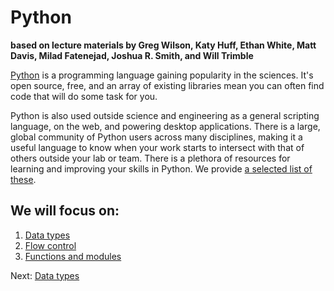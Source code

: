 Python
======

**based on lecture materials by Greg Wilson, Katy Huff, Ethan White, Matt Davis, Milad Fatenejad, Joshua R. Smith, and Will Trimble**

[Python](http://www.python.org) is a programming language gaining popularity in the sciences. It's open source, free, and an array of existing libraries mean you can often find code that will do some  task for you. 

Python is also used outside science and engineering as a general scripting language, on the web, and powering desktop applications. There is a large, global community of Python users across many disciplines, making it a useful language to know when your work starts to intersect with that of others outside your lab or team. There is a plethora of resources for learning and improving your skills in Python. We provide [a selected list of these](Python_resources.md).



## We will focus on:

1. [Data types](1_Data_Types.md)
2. [Flow control](2_Flow_Control.md)
3. [Functions and modules](3_Functions_and_Modules.md)

Next: [Data types](1_Data_Types.md)
